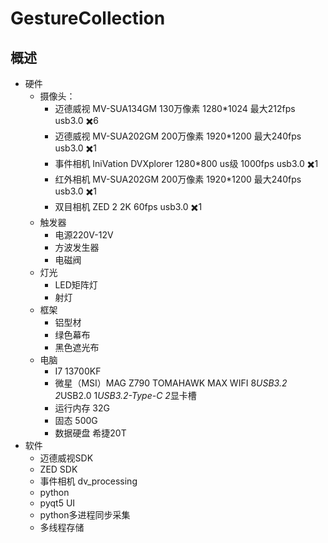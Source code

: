 # GestureCollection

## 概述
+ 硬件 
  + 摄像头：
    + 迈德威视 MV-SUA134GM 130万像素 1280*1024 最大212fps usb3.0 ✖️6
    + 迈德威视 MV-SUA202GM 200万像素 1920*1200 最大240fps usb3.0 ✖️1
    + 事件相机 IniVation DVXplorer 1280*800 us级 1000fps usb3.0 ✖️1
    + 红外相机 MV-SUA202GM 200万像素 1920*1200 最大240fps usb3.0 ✖️1
    + 双目相机 ZED 2 2K 60fps usb3.0 ✖️1
  + 触发器
    + 电源220V-12V
    + 方波发生器
    + 电磁阀
  + 灯光
    + LED矩阵灯
    + 射灯
  + 框架
    + 铝型材
    + 绿色幕布
    + 黑色遮光布
  + 电脑
    + I7 13700KF
    + 微星（MSI）MAG Z790 TOMAHAWK MAX WIFI 8*USB3.2 2*USB2.0 1*USB3.2-Type-C 2*显卡槽
    + 运行内存 32G
    + 固态 500G
    + 数据硬盘 希捷20T
+ 软件
  + 迈德威视SDK
  + ZED SDK
  + 事件相机 dv_processing
  + python
  + pyqt5 UI
  + python多进程同步采集
  + 多线程存储

